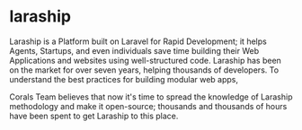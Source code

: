 # laraship

Laraship is a Platform built on Laravel for Rapid Development; it helps Agents, Startups, and even individuals save time building their Web Applications and websites using well-structured code.
Laraship has been on the market for over seven years, helping thousands of developers. To understand the best practices for building modular web apps,

Corals Team believes that now it's time to spread the knowledge of Laraship methodology and make it open-source; thousands and thousands of hours have been spent to get Laraship to this place.




